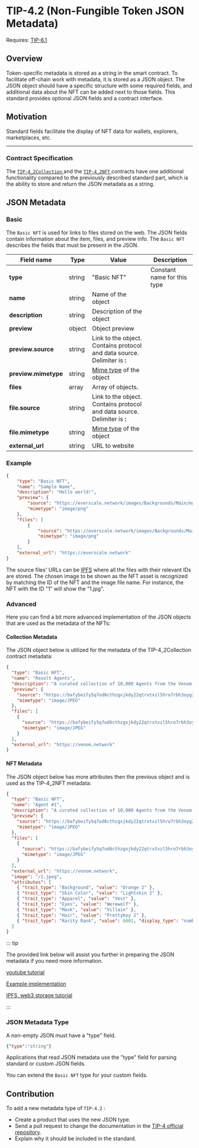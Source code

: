 # TIP-4.2 (Non-Fungible Token JSON Metadata)
Requires: [TIP-6.1](./6.md)

## Overview
Token-specific metadata is stored as a string in the smart contract. To facilitate off-chain work with metadata, it is stored as a JSON object. The JSON object should have a specific structure with some required fields, and additional data about the NFT can be added next to those fields. This standard provides optional JSON fields and a contract interface.

## Motivation
Standard fields facilitate the display of NFT data for wallets, explorers, marketplaces, etc.

---

### Contract Specification
The [ `TIP-4_2Collection` ](https://github.com/broxus/tip4/blob/master/contracts/TIP4_2/TIP4_2Collection.tsol) and the [ `TIP-4_2NFT` ](https://github.com/broxus/tip4/blob/master/contracts/TIP4_2/TIP4_2Nft.tsol) contracts have one additional functionality compared to the previously described standard part, which is the ability to store and return the JSON metadata as a string.

## JSON Metadata

### Basic
The  `Basic NFT`  is used for links to files stored on the web. The JSON fields contain information about the item, files, and preview info. The  `Basic NFT`  describes the fields that must be present in the JSON.

| Field name           | Type   | Value                                                                                              | Description                 |
|----------------------|--------|----------------------------------------------------------------------------------------------------|-----------------------------|
| **type**             | string | "Basic NFT"                                                                                        | Constant name for this type |
| **name**             | string | Name of the object                                                                                 |                             |
| **description**      | string | Description of the object                                                                          |                             |
| **preview**          | object | Object preview                                                                                    |                             |
| **preview.source**   | string | Link to the object. Contains protocol and data source. Delimiter is **:**                              |                             |
| **preview.mimetype** | string | [Mime type](https://developer.mozilla.org/en-US/docs/Web/HTTP/Basics_of_HTTP/MIME_types) of the object |                             |
| **files**            | array  | Array of objects.                                                                                  |                             |
| **file.source**      | string | Link to the object. Contains protocol and data source. Delimiter is **:**                              |                             |
| **file.mimetype**    | string | [Mime type](https://developer.mozilla.org/en-US/docs/Web/HTTP/Basics_of_HTTP/MIME_types) of the object |                             |
| **external_url**     | string | URL to website                                                                                     |                             |

### Example

````json
{
    "type": "Basic NFT",
    "name": "Sample Name",
    "description": "Hello world!",
    "preview": {
        "source": "https://everscale.network/images/Backgrounds/Main/main-hero.png",
        "mimetype": "image/png"
    },
    "files": [
        {
            "source": "https://everscale.network/images/Backgrounds/Main/main-hero.png",
            "mimetype": "image/png"
        }
    ],
    "external_url": "https://everscale.network"
}
````
The source files' URLs can be [IPFS](https://www.ipfs.com/) where all the files with their relevant IDs are stored. The chosen image to be shown as the NFT asset is recognized by matching the ID of the NFT and the image file name. For instance, the NFT with the ID "1" will show the "1.jpg".

### Advanced

Here you can find a bit more advanced implementation of the JSON objects that are used as the metadata of the NFTs:


#### Collection Metadata

The JSON object below is utilized for the metadata of the TIP-4_2Collection contract metadata:

````json
{
  "type": "Basic NFT",
  "name": "Revolt Agents",
  "description": "A curated collection of 10,000 Agents from the Venom blockchain deployed on a mission to take over Web3",
  "preview": {
    "source": "https://bafybeify5q7od6cthzgxjkdy22qtrxtxzl5hro7rbh3oyg2rxs736eept4.ipfs.w3s.link/images/1.jpeg",
    "mimetype": "image/JPEG"
  },
  "files": [
    {
      "source": "https://bafybeify5q7od6cthzgxjkdy22qtrxtxzl5hro7rbh3oyg2rxs736eept4.ipfs.w3s.link/images/1.jpeg",
      "mimetype": "image/JPEG"
    }
  ],
  "external_url": "https://venom.network"
}

````

#### NFT Metadata

The JSON object below has more attributes then the previous object and is used as the TIP-4_2NFT metadata:

````json
{
  "type": "Basic NFT",
  "name": "Agent #1",
  "description": "A curated collection of 10,000 Agents from the Venom blockchain deployed on a mission to take over Web3",
  "preview": {
    "source": "https://bafybeify5q7od6cthzgxjkdy22qtrxtxzl5hro7rbh3oyg2rxs736eept4.ipfs.w3s.link/images/1.jpeg",
    "mimetype": "image/JPEG"
  },
  "files": [
    {
      "source": "https://bafybeify5q7od6cthzgxjkdy22qtrxtxzl5hro7rbh3oyg2rxs736eept4.ipfs.w3s.link/images/1.jpeg",
      "mimetype": "image/JPEG"
    }
  ],
  "external_url": "https://venom.network",
  "image": "/1.jpeg",
  "attributes": [
    { "trait_type": "Background", "value": "Orange 2" },
    { "trait_type": "Skin Color", "value": "Lightskin 2" },
    { "trait_type": "Apparel", "value": "Vest" },
    { "trait_type": "Eyes", "value": "Werewolf" },
    { "trait_type": "Mask", "value": "Villain" },
    { "trait_type": "Hair", "value": "Prettyboy 2" },
    { "trait_type": "Rarity Rank", "value": 6001, "display_type": "number" }
  ]
}
````


::: tip

The provided link below will assist you further in preparing the JSON metadata if you need more information.

[youtube tutorial](https://www.youtube.com/watch?v=NiTSfDwNwg0&t=623s)

[Example implementation](https://github.com/Javadyakuza/Revolt_Venom_NFT)

[IPFS, web3 storage tutorial](https://www.youtube.com/watch?v=Obnxs_GC9Bk)


:::

### JSON Metadata Type
A non-empty JSON must have a "type" field.

```` json
{"type":"string"}
````

Applications that read JSON metadata use the "type" field for parsing standard or custom JSON fields.

You can extend the  `Basic NFT`  type for your custom fields.

## Contribution
To add a new metadata type of  `TIP-4.2` :
- Create a product that uses the new JSON type.
- Send a pull request to change the documentation in the [TIP-4 official repository](https://github.com/broxus/tip4).
- Explain why it should be included in the standard.